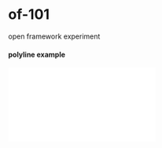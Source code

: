 # of-101
open framework experiment

#### polyline example

![polyline](009-ofBook-codes/002-PolylineBrush/001-PolylineBrush/bin/data/savedScreenshot_2017-10-04-08-34-59-670.pdf)
